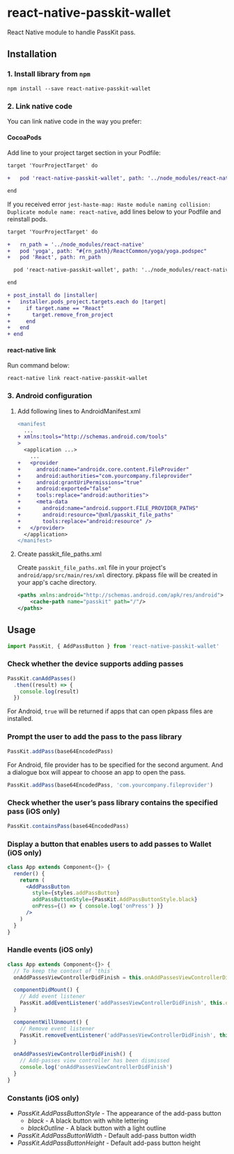 # react-native-passkit-wallet
React Native module to handle PassKit pass.

## Installation

### 1. Install library from `npm`

```shell
npm install --save react-native-passkit-wallet
```

### 2. Link native code

You can link native code in the way you prefer:

#### CocoaPods

Add line to your project target section in your Podfile:

```diff
target 'YourProjectTarget' do

+   pod 'react-native-passkit-wallet', path: '../node_modules/react-native-passkit-wallet'

end
```

If you received error `jest-haste-map: Haste module naming collision: Duplicate module name: react-native`, add lines below to your Podfile and reinstall pods.

```diff
target 'YourProjectTarget' do

+   rn_path = '../node_modules/react-native'
+   pod 'yoga', path: "#{rn_path}/ReactCommon/yoga/yoga.podspec"
+   pod 'React', path: rn_path

  pod 'react-native-passkit-wallet', path: '../node_modules/react-native-passkit-wallet'

end

+ post_install do |installer|
+   installer.pods_project.targets.each do |target|
+     if target.name == "React"
+       target.remove_from_project
+     end
+   end
+ end
```

#### react-native link

Run command below:

```shell
react-native link react-native-passkit-wallet
```

### 3. Android configuration

1.  Add following lines to AndroidManifest.xml

    ```diff
    <manifest
      ...
    + xmlns:tools="http://schemas.android.com/tools"
    >
      <application ...>
        ...
    +   <provider
    +     android:name="androidx.core.content.FileProvider"
    +     android:authorities="com.yourcompany.fileprovider"
    +     android:grantUriPermissions="true"
    +     android:exported="false"
    +     tools:replace="android:authorities">
    +     <meta-data
    +       android:name="android.support.FILE_PROVIDER_PATHS"
    +       android:resource="@xml/passkit_file_paths"
    +       tools:replace="android:resource" />
    +   </provider>
      </application>
    </manifest>
    ```

1.  Create passkit_file_paths.xml

    Create `passkit_file_paths.xml` file in your project's `android/app/src/main/res/xml` directory.
    pkpass file will be created in your app's cache directory.

    ```xml
    <paths xmlns:android="http://schemas.android.com/apk/res/android">
        <cache-path name="passkit" path="/"/>
    </paths>
    ```

## Usage

```jsx
import PassKit, { AddPassButton } from 'react-native-passkit-wallet'
```

### Check whether the device supports adding passes

```jsx
PassKit.canAddPasses()
  .then((result) => {
    console.log(result)
  })
```

For Android, `true` will be returned if apps that can open pkpass files are installed.

### Prompt the user to add the pass to the pass library

```jsx
PassKit.addPass(base64EncodedPass)
```

For Android, file provider has to be specified for the second argument.
And a dialogue box will appear to choose an app to open the pass.

```jsx
PassKit.addPass(base64EncodedPass, 'com.yourcompany.fileprovider')
```

### Check whether the user’s pass library contains the specified pass (iOS only)

```jsx
PassKit.containsPass(base64EncodedPass)
```

### Display a button that enables users to add passes to Wallet (iOS only)

```jsx
class App extends Component<{}> {
  render() {
    return (
      <AddPassButton
        style={styles.addPassButton}
        addPassButtonStyle={PassKit.AddPassButtonStyle.black}
        onPress={() => { console.log('onPress') }}
      />
    )
  }
}
```

### Handle events (iOS only)

```jsx
class App extends Component<{}> {
  // To keep the context of 'this'
  onAddPassesViewControllerDidFinish = this.onAddPassesViewControllerDidFinish.bind(this)

  componentDidMount() {
    // Add event listener
    PassKit.addEventListener('addPassesViewControllerDidFinish', this.onAddPassesViewControllerDidFinish)
  }

  componentWillUnmount() {
    // Remove event listener
    PassKit.removeEventListener('addPassesViewControllerDidFinish', this.onAddPassesViewControllerDidFinish)
  }

  onAddPassesViewControllerDidFinish() {
    // Add-passes view controller has been dismissed
    console.log('onAddPassesViewControllerDidFinish')
  }
}
```

### Constants (iOS only)

- *PassKit.AddPassButtonStyle* - The appearance of the add-pass button
    - *black* - A black button with white lettering
    - *blackOutline* - A black button with a light outline
- *PassKit.AddPassButtonWidth* - Default add-pass button width
- *PassKit.AddPassButtonHeight* - Default add-pass button height
